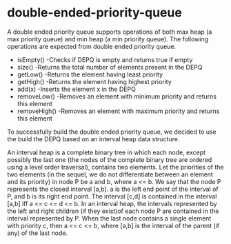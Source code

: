 # double-ended-priority-queue

A double ended priority queue supports operations of both max heap (a max priority queue) and min heap (a min priority queue). The following operations are expected from double ended priority queue.

- isEmpty() -Checks if DEPQ is empty and returns true if empty 
- size() -Returns the total number of elements present in the DEPQ 
- getLow() -Returns the element having least priority 
- getHigh() -Returns the element having highest priority 
- add(x) -Inserts the element x in the DEPQ
- removeLow() -Removes an element with minimum priority and returns this element 
- removeHigh() -Removes an element with maximum priority and returns this element

To successfully build the double ended priority queue, we decided to use the build the DEPQ based on an interval heap data structure.

An interval heap is a complete binary tree in which each node, except possibly the last one (the nodes of the complete binary tree are ordered using a level order traversal), contains two elements. Let the priorities of the two elements (in the sequel, we do not differentiate between an element and its priority) in node P be a and b, where a <= b. We say that the node P represents the closed interval [a,b]. a is the left end point of the interval of P, and b is its right end point. The interval [c,d] is contained in the interval [a,b] iff a <= c <= d <= b. In an interval heap, the intervals represented by the left and right children (if they exist)of each node P are contained in the interval represented by P. When the last node contains a single element with priority c, then a <= c <= b, where [a,b] is the interval of the parent (if any) of the last node.

